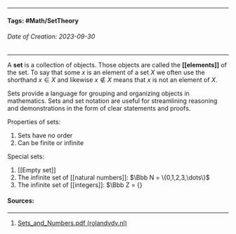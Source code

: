 __________________________________________________________________________
#### **Tags:** #Math/SetTheory 
###### *Date of Creation: 2023-09-30*
__________________________________________________________________________

A **set** is a collection of objects. Those objects are called the **[[elements]]** of the set. To say that some $x$ is an element of a set $X$ we often use the shorthand $x \in X$ and likewise $x \notin X$ means that $x$ is not an element of $X$.

Sets provide a language for grouping and organizing objects in mathematics. Sets and set notation are useful for streamlining reasoning and demonstrations in the form of clear statements and proofs. 

Properties of sets:
1. Sets have no order
2. Can be finite or infinite

Special sets:
1. [[Empty set]]
2. The infinite set of [[natural numbers]]: $\Bbb N = \{0,1,2,3,\dots\}$
3. The infinite set of [[integers]]: $\Bbb Z = {}
#### Sources:
__________________________________________________________________________
1. [Sets_and_Numbers.pdf (rolandvdv.nl)](https://www.rolandvdv.nl/Sets_and_Numbers.pdf)